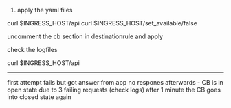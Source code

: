 1. apply the yaml files

curl $INGRESS_HOST/api
curl $INGRESS_HOST/set_available/false

uncomment the cb section in destinationrule and apply

check the logfiles

curl $INGRESS_HOST/api


--- 

first attempt fails but got answer from app
no respones afterwards - CB is in open state due to 3 failing requests (check logs)
after 1 minute the CB goes into closed state again
